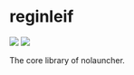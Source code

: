 # reginleif
![](https://img.shields.io/crates/v/reginleif?style=flat-square&logo=rust)
![](https://img.shields.io/crates/l/reginleif?style=flat-square&logo=apache) 

The core library of nolauncher.
